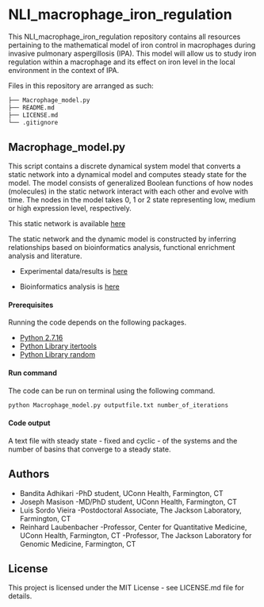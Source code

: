# NLI_macrophage_iron_regulation

This NLI_macrophage_iron_regulation repository contains all resources pertaining to the mathematical model of iron control in macrophages during invasive pulmonary aspergillosis (IPA). This model will allow us to study iron regulation within a macrophage and its effect on iron level in the local environment in the context of IPA.

Files in this repository are arranged as such:

```bash
├── Macrophage_model.py
├── README.md
├── LICENSE.md
└── .gitignore
```

## Macrophage_model.py
This script contains a discrete dynamical system model that converts a static network into a dynamical model and computes steady state for the model. The model consists of generalized Boolean functions of how nodes (molecules) in the static network interact with each other and evolve with time.  The nodes in the model takes  0, 1 or 2 state representing low, medium or high expression level, respectively.

This static network is available [here](https://data.nutritionallungimmunity.org/#item/5dc05722ef2e2603553c5a0c)

The static network and the dynamic model is constructed by inferring relationships based on bioinformatics analysis, functional enrichment analysis and literature.

* Experimental data/results is [here](https://data.nutritionallungimmunity.org/#collection/5d41dcf7ef2e26236e2bb3ef)

* Bioinformatics analysis is [here](https://github.com/NutritionalLungImmunity/NLI_response_to_Aspergillus_fumigatus_omics_data_analysis/tree/master/Macrophage_Data_Analysis)

#### Prerequisites

Running the code depends on the following packages.
* [Python 2.7.16](https://www.python.org/downloads/release/python-2716/)
* [Python Library itertools](https://docs.python.org/2/library/itertools.html)
* [Python Library random](https://docs.python.org/3/library/random.html)

#### Run command
The code can be run on terminal using the following command.

```bash
python Macrophage_model.py outputfile.txt number_of_iterations
```
#### Code output
A text file with steady state - fixed and cyclic - of the systems and the number of basins that converge to a steady state.

## Authors
* Bandita Adhikari
-PhD student, UConn Health, Farmington, CT
* Joseph Masison
-MD/PhD student, UConn Health, Farmington, CT
* Luis Sordo Vieira
-Postdoctoral Associate, The Jackson Laboratory, Farmington, CT
* Reinhard Laubenbacher
-Professor, Center for Quantitative Medicine, UConn Health, Farmington, CT
-Professor, The Jackson Laboratory for Genomic Medicine, Farmington, CT

## License
This project is licensed under the MIT License - see LICENSE.md file for details.
